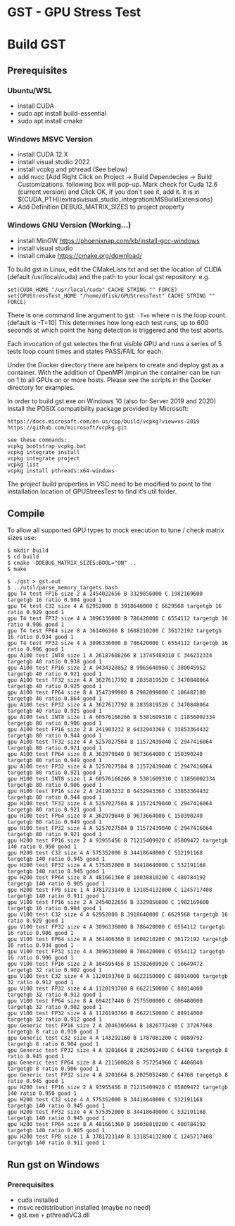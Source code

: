 # GST - GPU Stress Test

# Build GST

## Prerequisites

### Ubuntu/WSL

- install CUDA
- sudo apt install build-essential
- sudo apt install cmake


### Windows MSVC Version

- install CUDA 12.X
- install visual studio 2022
- install vcpkg and pthread (See below)
- add nvcc (Add Right Click on Project -> Build Dependecies -> Build Customizations. following box will pop-up. Mark check for Cuda 12.6 (current version) and Click OK, if you don't see it, add it.  it is in $(CUDA_PTH)\extras\visual_studio_integration\MSBuildExtensions\}
- Add Definition DEBUG_MATRIX_SIZES to project property

### Windows GNU Version (Working...)

- install MinGW https://phoenixnap.com/kb/install-gcc-windows
- install visual studio
- install cmake https://cmake.org/download/



To build gst in Linux, edit the CMakeLists.txt and set the location of CUDA 
(default /usr/local/cuda) and the path to your local gst repository:
e.g.
```
set(CUDA_HOME "/usr/local/cuda" CACHE STRING "" FORCE)
set(GPUStressTest_HOME "/home/dfisk/GPUStressTest" CACHE STRING "" FORCE)
```
There is one command line argument to gst: ```-T=n```   where n is the loop count.
(default is -T=10)  This determines how long each test runs, up to 600 seconds
at which point the hang detection is triggered and the test aborts.

Each invocation of gst selectes the first visible GPU and runs a series of 5 tests
loop count times and states PASS/FAIL for each.

Under the Docker directory there are helpers to create and deploy gst as a container. 
With the addition of OpenMPI /mpirun the container can be run on 1 to all GPUs
on or more hosts. Please see the scripts in the Docker directory for examples.

In order to build gst.exe on Windows 10 (also for Server 2019 and 2020)
Install the POSIX compatibility package provided by Microsoft:
```
https://docs.microsoft.com/en-us/cpp/build/vcpkg?view=vs-2019
https://github.com/microsoft/vcpkg.git

see these commands:
vcpkg bootstrap-vcpkg.bat
vcpkg integrate install
vcpkg integrate project
vcpkg list
vcpkg install pthreads:x64-windows
```

The project build properties in VSC need to be modified to point to the installation location of GPUStreesTest to find it’s util folder.

## Compile

To allow all supported GPU types to mock execution to tune / check matrix sizes use:
```
$ mkdir build
$ cd build
$ cmake -DDEBUG_MATRIX_SIZES:BOOL="ON" ..
$ make

$ ./gst > gst.out
$ ../util/parse_memory_targets.bash 
gpu T4 test FP16 size 2 A 2454022656 B 3329856000 C 1982169600 targetgb 16 ratio 0.904 good 1
gpu T4 test C32 size 4 A 62952000 B 3918640000 C 6629568 targetgb 16 ratio 0.929 good 1
gpu T4 test FP32 size 4 A 3096336000 B 786420000 C 6554112 targetgb 16 ratio 0.906 good 1
gpu T4 test FP64 size 8 A 361406360 B 1608210200 C 36172192 targetgb 16 ratio 0.934 good 1
gpu T4 test FP32 size 4 A 3096336000 B 786420000 C 6554112 targetgb 16 ratio 0.906 good 1
gpu A100 test INT8 size 1 A 26187688266 B 13745489310 C 346232334 targetgb 40 ratio 0.938 good 1
gpu A100 test FP16 size 2 A 9434328852 B 9965640960 C 380045952 targetgb 40 ratio 0.921 good 1
gpu A100 test TF32 size 4 A 3627617792 B 2835819520 C 3470848064 targetgb 40 ratio 0.925 good 1
gpu A100 test FP64 size 8 A 1547399980 B 2982099000 C 106482180 targetgb 40 ratio 0.864 good 1
gpu A100 test FP32 size 4 A 3627617792 B 2835819520 C 3470848064 targetgb 40 ratio 0.925 good 1
gpu A100 test INT8 size 1 A 60576166266 B 5381609310 C 11856002334 targetgb 80 ratio 0.906 good 1
gpu A100 test FP16 size 2 A 241903232 B 6432943360 C 33853364432 targetgb 80 ratio 0.944 good 1
gpu A100 test TF32 size 4 A 5257027584 B 11572439040 C 2947416064 targetgb 80 ratio 0.921 good 1
gpu A100 test FP64 size 8 A 362979840 B 9673664000 C 150390240 targetgb 80 ratio 0.949 good 1
gpu A100 test FP32 size 4 A 5257027584 B 11572439040 C 2947416064 targetgb 80 ratio 0.921 good 1
gpu H100 test INT8 size 1 A 60576166266 B 5381609310 C 11856002334 targetgb 80 ratio 0.906 good 1
gpu H100 test FP16 size 2 A 241903232 B 6432943360 C 33853364432 targetgb 80 ratio 0.944 good 1
gpu H100 test TF32 size 4 A 5257027584 B 11572439040 C 2947416064 targetgb 80 ratio 0.921 good 1
gpu H100 test FP64 size 8 A 362979840 B 9673664000 C 150390240 targetgb 80 ratio 0.949 good 1
gpu H100 test FP32 size 4 A 5257027584 B 11572439040 C 2947416064 targetgb 80 ratio 0.921 good 1
gpu H200 test FP16 size 2 A 93955456 B 71215409920 C 85809472 targetgb 140 ratio 0.950 good 1
gpu H200 test C32 size 4 A 575352000 B 34418640000 C 532191168 targetgb 140 ratio 0.945 good 1
gpu H200 test FP32 size 4 A 575352000 B 34418640000 C 532191168 targetgb 140 ratio 0.945 good 1
gpu H200 test FP64 size 8 A 481661360 B 16038810200 C 480784192 targetgb 140 ratio 0.905 good 1
gpu H200 test FP8 size 1 A 3781723140 B 131854132800 C 1245717408 targetgb 140 ratio 0.911 good 1
gpu V100 test FP16 size 2 A 2454022656 B 3329856000 C 1982169600 targetgb 16 ratio 0.904 good 1
gpu V100 test C32 size 4 A 62952000 B 3918640000 C 6629568 targetgb 16 ratio 0.929 good 1
gpu V100 test FP32 size 4 A 3096336000 B 786420000 C 6554112 targetgb 16 ratio 0.906 good 1
gpu V100 test FP64 size 8 A 361406360 B 1608210200 C 36172192 targetgb 16 ratio 0.934 good 1
gpu V100 test FP32 size 4 A 3096336000 B 786420000 C 6554112 targetgb 16 ratio 0.906 good 1
gpu V100 test FP16 size 2 A 104595456 B 15382609920 C 16649472 targetgb 32 ratio 0.902 good 1
gpu V100 test C32 size 4 A 1120193760 B 6622150000 C 88914000 targetgb 32 ratio 0.912 good 1
gpu V100 test FP32 size 4 A 1120193760 B 6622150000 C 88914000 targetgb 32 ratio 0.912 good 1
gpu V100 test FP64 size 8 A 694217440 B 2575500000 C 606480000 targetgb 32 ratio 0.902 good 1
gpu V100 test FP32 size 4 A 1120193760 B 6622150000 C 88914000 targetgb 32 ratio 0.912 good 1
gpu Generic test FP16 size 2 A 2046305664 B 1826772480 C 37267968 targetgb 8 ratio 0.910 good 1
gpu Generic test C32 size 4 A 143292160 B 1787081200 C 9889792 targetgb 8 ratio 0.904 good 1
gpu Generic test FP32 size 4 A 3201664 B 2025052480 C 64768 targetgb 8 ratio 0.945 good 1
gpu Generic test FP64 size 8 A 211500828 B 757254960 C 4406048 targetgb 8 ratio 0.906 good 1
gpu Generic test FP32 size 4 A 3201664 B 2025052480 C 64768 targetgb 8 ratio 0.945 good 1
gpu H200 test FP16 size 2 A 93955456 B 71215409920 C 85809472 targetgb 140 ratio 0.950 good 1
gpu H200 test C32 size 4 A 575352000 B 34418640000 C 532191168 targetgb 140 ratio 0.945 good 1
gpu H200 test FP32 size 4 A 575352000 B 34418640000 C 532191168 targetgb 140 ratio 0.945 good 1
gpu H200 test FP64 size 8 A 481661360 B 16038810200 C 480784192 targetgb 140 ratio 0.905 good 1
gpu H200 test FP8 size 1 A 3781723140 B 131854132800 C 1245717408 targetgb 140 ratio 0.911 good 1
```

## Run gst on Windows

### Prerequisites

- cuda installed
- msvc redistribution installed (maybe no need)
- gst.exe + pthreadVC3.dll

